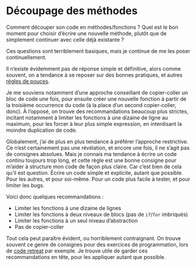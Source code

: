 # Découpage des méthodes

Comment découper son code en méthodes/fonctions ? Quel est le bon moment pour choisir d’écrire une nouvelle méthode, plutôt que de simplement continuer avec celle déjà existante ? 

Ces questions sont terriblement basiques, mais je continue de me les poser continuellement. 

Il n’existe évidemment pas de réponse simple et définitive, alors comme souvent, on a tendance à se reposer sur des bonnes pratiques, et autres [règles de pouces](https://en.wikipedia.org/wiki/Rule_of_thumb).

Je me souviens notamment d’une approche conseillant de copier-coller un bloc de code une fois, pour ensuite créer une nouvelle fonction à partir de la troisième occurrence du code (à la place d’un second copier-coller, donc). À l’opposé, on trouve des recommandations beaucoup plus strictes, incitant notamment à limiter les fonctions à une dizaine de ligne au maximum, pour les forcer à leur plus simple expression, en interdisant la moindre duplication de code.

Globalement, j’ai de plus en plus tendance à préférer l’approche restrictive. Ce n’est certainement pas une révélation, et encore une fois, il ne s’agit pas de consignes absolues. Mais je connais ma tendance à écrire un code continu toujours trop long, et cette règle est une bonne consigne pour m’aider à structure mon code de façon plus claire. Car c’est bien de cela qu’il est question. Écrire un code simple et explicite, autant que possible. Pour les autres, et pour soi-même. Pour un code plus facile à tester, et pour limiter les bugs.

Voici donc quelques recommandations :

- Limiter les fonctions à une dizaine de lignes
- Limiter les fonctions à deux niveaux de blocs (pas de `if`/`for` imbriqués)
- Limiter les fonctions à un seul niveau d’abstraction
- Pas de copier-coller

Tout cela peut paraître évident, ou horriblement contraignant. On trouve souvent ce genre de consignes pour des exercices de programmation, lors de [code retreat](http://coderetreat.org) par exemple. Je trouve utile de garder ces recommandations en tête, pour les appliquer autant que possible. 